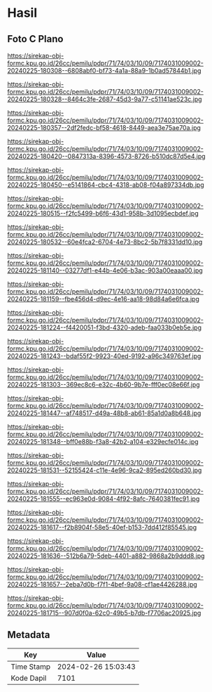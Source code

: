 # Hasil

## Foto C Plano

https://sirekap-obj-formc.kpu.go.id/26cc/pemilu/pdpr/71/74/03/10/09/7174031009002-20240225-180308--6808abf0-bf73-4a1a-88a9-1b0ad57844b1.jpg

https://sirekap-obj-formc.kpu.go.id/26cc/pemilu/pdpr/71/74/03/10/09/7174031009002-20240225-180328--8464c3fe-2687-45d3-9a77-c51141ae523c.jpg

https://sirekap-obj-formc.kpu.go.id/26cc/pemilu/pdpr/71/74/03/10/09/7174031009002-20240225-180357--2df2fedc-bf58-4618-8449-aea3e75ae70a.jpg

https://sirekap-obj-formc.kpu.go.id/26cc/pemilu/pdpr/71/74/03/10/09/7174031009002-20240225-180420--0847313a-8396-4573-8726-b510dc87d5e4.jpg

https://sirekap-obj-formc.kpu.go.id/26cc/pemilu/pdpr/71/74/03/10/09/7174031009002-20240225-180450--e5141864-cbc4-4318-ab08-f04a897334db.jpg

https://sirekap-obj-formc.kpu.go.id/26cc/pemilu/pdpr/71/74/03/10/09/7174031009002-20240225-180515--f2fc5499-b6f6-43d1-958b-3d1095ecbdef.jpg

https://sirekap-obj-formc.kpu.go.id/26cc/pemilu/pdpr/71/74/03/10/09/7174031009002-20240225-180532--60e4fca2-6704-4e73-8bc2-5b7f8331dd10.jpg

https://sirekap-obj-formc.kpu.go.id/26cc/pemilu/pdpr/71/74/03/10/09/7174031009002-20240225-181140--03277df1-e44b-4e06-b3ac-903a00eaaa00.jpg

https://sirekap-obj-formc.kpu.go.id/26cc/pemilu/pdpr/71/74/03/10/09/7174031009002-20240225-181159--fbe456d4-d9ec-4e16-aa18-98d84a6e6fca.jpg

https://sirekap-obj-formc.kpu.go.id/26cc/pemilu/pdpr/71/74/03/10/09/7174031009002-20240225-181224--f4420051-f3bd-4320-adeb-faa033b0eb5e.jpg

https://sirekap-obj-formc.kpu.go.id/26cc/pemilu/pdpr/71/74/03/10/09/7174031009002-20240225-181243--bdaf55f2-9923-40ed-9192-a96c349763ef.jpg

https://sirekap-obj-formc.kpu.go.id/26cc/pemilu/pdpr/71/74/03/10/09/7174031009002-20240225-181303--369ec8c6-e32c-4b60-9b7e-fff0ec08e66f.jpg

https://sirekap-obj-formc.kpu.go.id/26cc/pemilu/pdpr/71/74/03/10/09/7174031009002-20240225-181447--af748517-d49a-48b8-ab61-85a1d0a8b648.jpg

https://sirekap-obj-formc.kpu.go.id/26cc/pemilu/pdpr/71/74/03/10/09/7174031009002-20240225-181348--bff0e88b-f3a8-42b2-a104-e329ecfe014c.jpg

https://sirekap-obj-formc.kpu.go.id/26cc/pemilu/pdpr/71/74/03/10/09/7174031009002-20240225-181531--52155424-c11e-4e96-9ca2-895ed260bd30.jpg

https://sirekap-obj-formc.kpu.go.id/26cc/pemilu/pdpr/71/74/03/10/09/7174031009002-20240225-181555--ec963e0d-9084-4f92-8afc-7640381fec91.jpg

https://sirekap-obj-formc.kpu.go.id/26cc/pemilu/pdpr/71/74/03/10/09/7174031009002-20240225-181617--f2b8904f-58e5-40ef-b153-7dd412f85545.jpg

https://sirekap-obj-formc.kpu.go.id/26cc/pemilu/pdpr/71/74/03/10/09/7174031009002-20240225-181636--512b6a79-5deb-4401-a882-9868a2b9ddd8.jpg

https://sirekap-obj-formc.kpu.go.id/26cc/pemilu/pdpr/71/74/03/10/09/7174031009002-20240225-181657--2eba7d0b-f7f1-4bef-9a08-cf1ae4426288.jpg

https://sirekap-obj-formc.kpu.go.id/26cc/pemilu/pdpr/71/74/03/10/09/7174031009002-20240225-181715--907d0f0a-62c0-49b5-b7db-f7706ac20925.jpg


## Metadata

| Key        | Value               |
| ---------- | ------------------- |
| Time Stamp | 2024-02-26 15:03:43 |
| Kode Dapil | 7101                |



